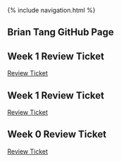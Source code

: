 {% include navigation.html %}

## Brian Tang GitHub Page

## Week 1 Review Ticket

[Review Ticket](https://github.com/bgt072105/curly-ladle/issues/3)

## Week 1 Review Ticket

[Review Ticket](https://github.com/bgt072105/curly-ladle/issues/2)

## Week 0 Review Ticket

[Review Ticket](https://github.com/bgt072105/curly-ladle/issues/1)
